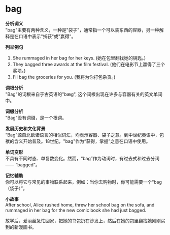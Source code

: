 # bag

**分析词义**  
"bag"主要有两种含义，一种是"袋子"，通常指一个可以装东西的容器，另一种解释是在口语中表示"捕获"或"赢得"。

  

**列举例句**

  

1.  She rummaged in her bag for her keys. (她在包里翻找她的钥匙。)
2.  They bagged three awards at the film festival. (他们在电影节上赢得了三个奖项。)
3.  I'll bag the groceries for you. (我将为你打包杂货。)

  

**词根分析**  
"Bag"的词根来自于古英语的"bæg", 这个词根出现在许多与容器有关的英文单词中。

  

**词缀分析**  
"Bag"没有词缀，是一个根词。

  

**发展历史和文化背景**  
“Bag”源自北欧诸语言的相似词汇，均表示容器、袋子之意。到中世纪英语中，包袱的含义开始普及。18世纪，"bag"作为“获得，掌握”之意在口语中使用。

  

**单词变形**  
不具有不同时态、单复数变化。然而，“bag”作为动词时，有过去式和过去分词—— “bagged”。

  

**记忆辅助**  
你可以将它与常见的事物联系起来，例如：当你去购物时，你可能需要一个“bag（袋子）”。

  

**小故事**  
After school, Alice rushed home, threw her school bag on the sofa, and rummaged in her bag for the new comic book she had just bagged.

  

放学后，爱丽丝急忙回家，把她的书包扔在沙发上，然后在她的包里翻找她刚刚买到的新漫画书。
